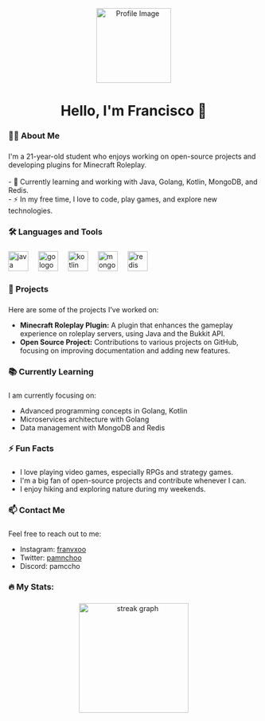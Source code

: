 <div align="center">
  <img height="150" src="https://via.placeholder.com/150" alt="Profile Image" />
</div>

###

<h1 align="center">Hello, I'm Francisco 👋</h1>

###

<h3 align="left">👩‍💻 About Me</h3>

###

<p align="left">I'm a 21-year-old student who enjoys working on open-source projects and developing plugins for Minecraft Roleplay.<br><br>- 🔭 Currently learning and working with Java, Golang, Kotlin, MongoDB, and Redis.<br>- ⚡ In my free time, I love to code, play games, and explore new technologies.</p>

###

<h3 align="left">🛠 Languages and Tools</h3>

###

<div align="left">
  <img src="https://cdn.jsdelivr.net/gh/devicons/devicon/icons/java/java-original-wordmark.svg" height="40" alt="java logo" />
  <img width="12" />
  <img src="https://cdn.jsdelivr.net/gh/devicons/devicon/icons/go/go-original-wordmark.svg" height="40" alt="go logo" />
  <img width="12" />
  <img src="https://cdn.jsdelivr.net/gh/devicons/devicon/icons/kotlin/kotlin-original-wordmark.svg" height="40" alt="kotlin logo" />
  <img width="12" />
  <img src="https://cdn.jsdelivr.net/gh/devicons/devicon/icons/mongodb/mongodb-original-wordmark.svg" height="40" alt="mongodb logo" />
  <img width="12" />
  <img src="https://cdn.jsdelivr.net/gh/devicons/devicon/icons/redis/redis-original-wordmark.svg" height="40" alt="redis logo" />
</div>

###

<h3 align="left">🌟 Projects</h3>

###

<p align="left">Here are some of the projects I've worked on:</p>
<ul>
  <li><strong>Minecraft Roleplay Plugin:</strong> A plugin that enhances the gameplay experience on roleplay servers, using Java and the Bukkit API.</li>
  <li><strong>Open Source Project:</strong> Contributions to various projects on GitHub, focusing on improving documentation and adding new features.</li>
</ul>

###

<h3 align="left">📚 Currently Learning</h3>

###

<p align="left">I am currently focusing on:</p>
<ul>
  <li>Advanced programming concepts in Golang, Kotlin</li>
  <li>Microservices architecture with Golang</li>
  <li>Data management with MongoDB and Redis</li>
</ul>

###

<h3 align="left">⚡ Fun Facts</h3>

###

<ul>
  <li>I love playing video games, especially RPGs and strategy games.</li>
  <li>I'm a big fan of open-source projects and contribute whenever I can.</li>
  <li>I enjoy hiking and exploring nature during my weekends.</li>
</ul>

###

<h3 align="left">📫 Contact Me</h3>

###

<p align="left">Feel free to reach out to me:</p>
<ul>
  <li>Instagram: <a href="https://www.instagram.com/franvxoo">franvxoo</a></li>
  <li>Twitter: <a href="https://twitter.com/pamnchoo">pamnchoo</a></li>
  <li>Discord: pamccho</li>
</ul>

###

<h3 align="left">🔥 My Stats:</h3>

###

<div align="center">
  <img src="https://streak-stats.demolab.com?user=ThanksMojang&locale=en&mode=daily&theme=dark&hide_border=false&border_radius=5&order=3" height="220" alt="streak graph" />
</div>
